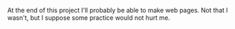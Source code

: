 At the end of this project I'll probably be able to make web pages. Not that I wasn't, but I suppose some practice would not hurt me. 

